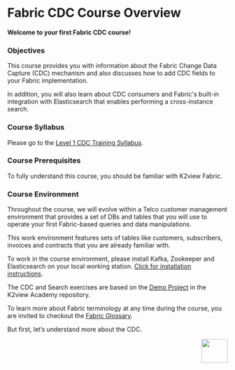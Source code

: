 # Fabric CDC Course Overview

**Welcome to your first Fabric CDC course!**   



### Objectives

This course provides you with information about the Fabric Change Data Capture (CDC) mechanism and also discusses how to add CDC fields to your Fabric implementation. 

In addition, you will also learn about CDC consumers and Fabric's built-in integration with Elasticsearch that enables performing a cross-instance search.

### Course Syllabus

Please go to the [Level 1 CDC Training Syllabus](02_cdc_training_syllabus.md).



### Course Prerequisites 

To fully understand this course, you should be familiar with K2view Fabric.

### Course Environment

Throughout the course, we will evolve within a Telco customer management environment that provides a set of DBs and tables that you will use to operate your first Fabric-based queries and data manipulations. 

This work environment features sets of tables  like customers, subscribers, invoices and contracts that you are already familiar with. 

To work in the course environment, please install Kafka, Zookeeper and Elasticsearch on your local working station. [Click for installation instructions](/articles/demo_project/01_local_installation_of_zookeper_kafka_and_ES.md).

The CDC and Search exercises are based on the [Demo Project](/articles/demo_project) in the K2view Academy repository.


To learn more about Fabric terminology at any time during the course, you are invited to checkout the [Fabric Glossary](/articles/01_fabric_overview/02_fabric_glossary.md).


But first, let’s understand more about the CDC.

[<img align="right" width="60" height="54" src="/articles/images/Next.png">](03_cdc_overview.md)

